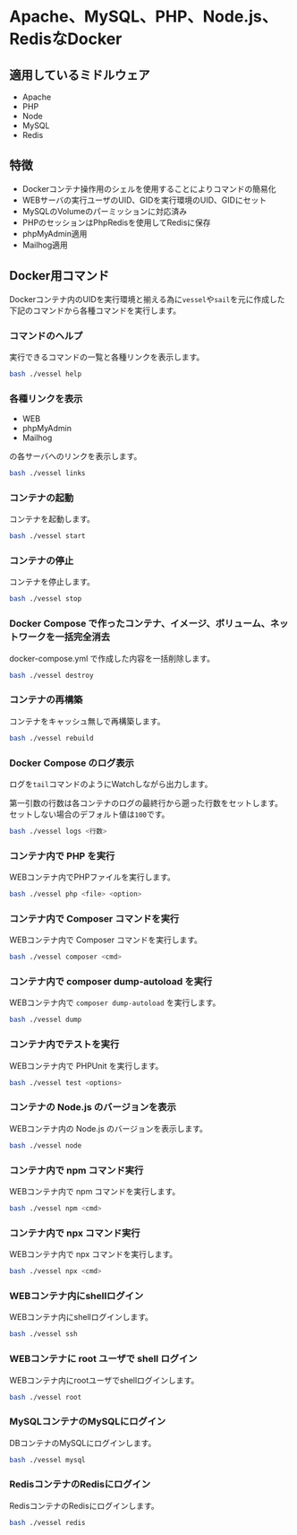 # Apache、MySQL、PHP、Node.js、RedisなDocker

## 適用しているミドルウェア

- Apache
- PHP
- Node
- MySQL
- Redis

## 特徴

- Dockerコンテナ操作用のシェルを使用することによりコマンドの簡易化
- WEBサーバの実行ユーザのUID、GIDを実行環境のUID、GIDにセット
- MySQLのVolumeのパーミッションに対応済み
- PHPのセッションはPhpRedisを使用してRedisに保存
- phpMyAdmin適用
- Mailhog適用

## Docker用コマンド

Dockerコンテナ内のUIDを実行環境と揃える為に`vessel`や`sail`を元に作成した下記のコマンドから各種コマンドを実行します。

### コマンドのヘルプ

実行できるコマンドの一覧と各種リンクを表示します。

```sh
bash ./vessel help
```

### 各種リンクを表示

- WEB
- phpMyAdmin
- Mailhog

の各サーバへのリンクを表示します。

```sh
bash ./vessel links
```

### コンテナの起動

コンテナを起動します。

```sh
bash ./vessel start
```

### コンテナの停止

コンテナを停止します。

```sh
bash ./vessel stop
```

### Docker Compose で作ったコンテナ、イメージ、ボリューム、ネットワークを一括完全消去

docker-compose.yml で作成した内容を一括削除します。

```sh
bash ./vessel destroy
```

### コンテナの再構築

コンテナをキャッシュ無しで再構築します。

```sh
bash ./vessel rebuild
```

### Docker Compose のログ表示

ログを`tail`コマンドのようにWatchしながら出力します。

第一引数の行数は各コンテナのログの最終行から遡った行数をセットします。  
セットしない場合のデフォルト値は`100`です。

```sh
bash ./vessel logs <行数>
```

### コンテナ内で PHP を実行

WEBコンテナ内でPHPファイルを実行します。

```sh
bash ./vessel php <file> <option>
```

### コンテナ内で Composer コマンドを実行

WEBコンテナ内で Composer コマンドを実行します。

```sh
bash ./vessel composer <cmd>
```

### コンテナ内で composer dump-autoload を実行

WEBコンテナ内で `composer dump-autoload` を実行します。

```sh
bash ./vessel dump
```

### コンテナ内でテストを実行

WEBコンテナ内で PHPUnit を実行します。

```sh
bash ./vessel test <options>
```

### コンテナの Node.js のバージョンを表示

WEBコンテナ内の Node.js のバージョンを表示します。

```sh
bash ./vessel node
```

### コンテナ内で npm コマンド実行

WEBコンテナ内で npm コマンドを実行します。

```sh
bash ./vessel npm <cmd>
```

### コンテナ内で npx コマンド実行

WEBコンテナ内で npx コマンドを実行します。

```sh
bash ./vessel npx <cmd>
```

### WEBコンテナ内にshellログイン

WEBコンテナ内にshellログインします。

```sh
bash ./vessel ssh
```

### WEBコンテナに root ユーザで shell ログイン

WEBコンテナ内にrootユーザでshellログインします。

```sh
bash ./vessel root
```

### MySQLコンテナのMySQLにログイン

DBコンテナのMySQLにログインします。

```sh
bash ./vessel mysql
```

### RedisコンテナのRedisにログイン

RedisコンテナのRedisにログインします。

```sh
bash ./vessel redis
```
